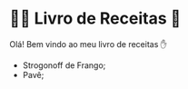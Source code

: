 # :man_cook: Livro de Receitas :book:

Olá! Bem vindo ao meu livro de receitas :hand:

- Strogonoff de Frango;
- Pavê;
